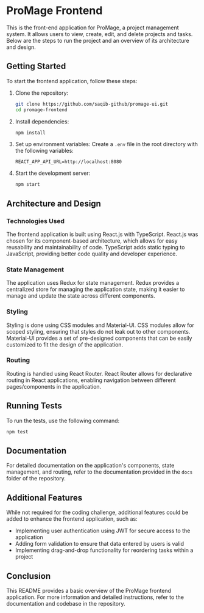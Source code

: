 # ProMage Frontend

This is the front-end application for ProMage, a project management system. It allows users to view, create, edit, and delete projects and tasks. Below are the steps to run the project and an overview of its architecture and design.

## Getting Started

To start the frontend application, follow these steps:

1. Clone the repository:
   ```bash
   git clone https://github.com/saqib-github/promage-ui.git
   cd promage-frontend
   ```

2. Install dependencies:
   ```bash
   npm install
   ```

3. Set up environment variables:
   Create a `.env` file in the root directory with the following variables:
   ```
   REACT_APP_API_URL=http://localhost:8080
   ```

4. Start the development server:
   ```bash
   npm start
   ```

## Architecture and Design

### Technologies Used

The frontend application is built using React.js with TypeScript. React.js was chosen for its component-based architecture, which allows for easy reusability and maintainability of code. TypeScript adds static typing to JavaScript, providing better code quality and developer experience.

### State Management

The application uses Redux for state management. Redux provides a centralized store for managing the application state, making it easier to manage and update the state across different components.

### Styling

Styling is done using CSS modules and Material-UI. CSS modules allow for scoped styling, ensuring that styles do not leak out to other components. Material-UI provides a set of pre-designed components that can be easily customized to fit the design of the application.

### Routing

Routing is handled using React Router. React Router allows for declarative routing in React applications, enabling navigation between different pages/components in the application.

## Running Tests

To run the tests, use the following command:
```bash
npm test
```

## Documentation

For detailed documentation on the application's components, state management, and routing, refer to the documentation provided in the `docs` folder of the repository.

## Additional Features

While not required for the coding challenge, additional features could be added to enhance the frontend application, such as:
- Implementing user authentication using JWT for secure access to the application
- Adding form validation to ensure that data entered by users is valid
- Implementing drag-and-drop functionality for reordering tasks within a project

## Conclusion

This README provides a basic overview of the ProMage frontend application. For more information and detailed instructions, refer to the documentation and codebase in the repository.
